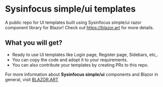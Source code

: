 # Sysinfocus simple/ui templates
A public repo for UI templates built using Sysinfocus simple/ui razor component library for Blazor! Check out https://blazor.art for more details.

## What you will get?
- Ready to use UI templates like Login page, Register page, Sidebars, etc,.
- You can copy the code and adopt it to your requirements.
- You can also contribute your templates by creating PRs to this repo.

For more information about **Sysinfocus simple/ui** components and Blazor in general, visit [BLAZOR.ART](https://blazor.art)
